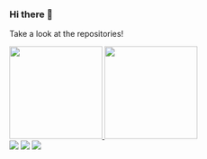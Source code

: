 ### Hi there 👋

Take a look at the repositories!

<!-- [My Linkedin 💼](https://www.linkedin.com/in/reinaldo-porte-peres-943523182/) -->

<div>
  <a align="center" href="https://github.com/reinaldoperes">
  <img height="165em" src="https://github-readme-stats.vercel.app/api?username=reinaldoperes&show_icons=true&include_all_commits=true&count_private=true&hide_border=false&theme=tokyonight"/>
  <img height="165em" src="https://github-readme-stats.vercel.app/api/top-langs/?username=Lukones&layout=compact&custom_title=Most used languages&langs_count=10&include_all_commits=true&hide_progress=true&hide_border=false&theme=tokyonight"/>

</div>

<div> 
  <a href="https://instagram.com/reinaldoperes" target="_blank"><img src="https://img.shields.io/badge/-Instagram-%23E4405F?style=for-the-badge&logo=instagram&logoColor=white" target="_blank"></a>
  <a href = "mailto:rporteperes@gmail.com"><img src="https://img.shields.io/badge/-Gmail-%23333?style=for-the-badge&logo=gmail&logoColor=white" target="_blank"></a>
  <a href="https://www.linkedin.com/in/reinaldo-porte-peres-943523182" target="_blank"><img src="https://img.shields.io/badge/-LinkedIn-%230077B5?style=for-the-badge&logo=linkedin&logoColor=white" target="_blank"></a>
</div>


<!--
**reinaldoperes/reinaldoperes** is a ✨ _special_ ✨ repository because its `README.md` (this file) appears on your GitHub profile.

Here are some ideas to get you started:

- 🔭 I’m currently working on ...
- 🌱 I’m currently learning ...
- 👯 I’m looking to collaborate on ...
- 🤔 I’m looking for help with ...
- 💬 Ask me about ...
- 📫 How to reach me: ...
- 😄 Pronouns: ...
- ⚡ Fun fact: ...
-->
